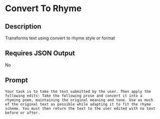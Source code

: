 # Convert To Rhyme

## Description

Transforms text using convert to rhyme style or format

## Requires JSON Output

No

## Prompt

```
Your task is to take the text submitted by the user. Then apply the following edits: Take the following prose and convert it into a rhyming poem, maintaining the original meaning and tone. Use as much of the original text as possible while adapting it to fit the rhyme scheme. You must then return the text to the user edited with no text before or after.
```
